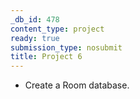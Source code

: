 ```yaml
---
_db_id: 478
content_type: project
ready: true
submission_type: nosubmit
title: Project 6
---
```


- Create a Room database.